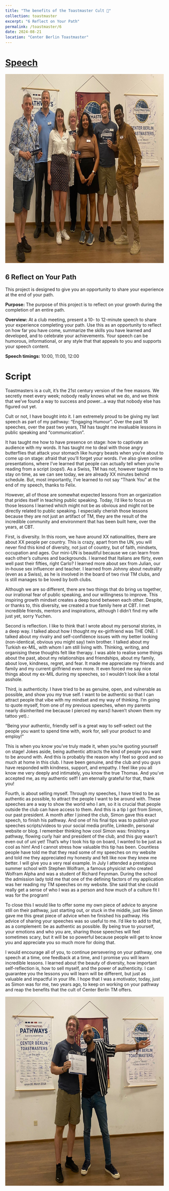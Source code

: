 ```yaml
---
title: "The benefits of the Toastmaster Cult 🌅"
collection: toastmaster
excerpt: "6 Reflect on Your Path"
permalink: /toastmaster/6
date: 2024-08-21
location: "Center Berlin Toastmaster"
---
```


# [Speech](https://drive.google.com/file/d/1fY7KhTrLpw27Fvh_SrZKpkBk6TbBnBkO/view?usp=sharing)

<center><img src="/images/toastmaster/tm_6b.jpg" width="600" height="600" /></center>

## 6 Reflect on Your Path

This project is designed to give you an opportunity to share your experience at the end of your path.

**Purpose:** The purpose of this project is to reflect on your growth during the completion of an entire path.

**Overview:** At a club meeting, present a 10- to 12-minute speech to share your experience completing your path. Use this as an opportunity to reflect on how far you have come, summarize the skills you have learned and developed, and to celebrate your achievements. Your speech can be humorous, informational, or any style that that appeals to you and supports your speech content.

**Speech timings:** 10:00, 11:00, 12:00

# Script

Toastmasters is a cult, it’s the 21st century version of the free masons. We secretly meet every week; nobody really knows what we do, and we think that we’ve found a way to success and power…a way that nobody else has figured out yet.

Cult or not, I have bought into it. I am extremely proud to be giving my last speech as part of my pathway: “Engaging Humour”. Over the past 18 speeches, over the past two years, TM has taught me invaluable lessons in public speaking and “communication”.

It has taught me how to have presence on stage: how to captivate an audience with my words. It has taught me to deal with those angry butterflies that attack your stomach like hungry beasts when you’re about to come up on stage: afraid that you’ll forget your words. I’ve also given online presentations, where I’ve learned that people can actually tell when you’re reading from a script (oops!). As a Swiss, TM has not, however taught me to stay on time, as we can see today, we are already XX minutes behind schedule. But, most importantly, I’ve learned to not say “Thank You” at the end of my speech, thanks to Felix.

However, all of those are somewhat expected lessons from an organization that prides itself in teaching public speaking. Today, I’d like to focus on those lessons I learned which might not be as obvious and might not be directly related to public speaking. I especially cherish those lessons because they are not just an artifact of TM, they are the result of the incredible community and environment that has been built here, over the years, at CBT.

First, is diversity. In this room, we have around XX nationalities, there are about XX people per country. This is crazy, apart from the UN, you will never find this kind of diversity, not just of country, but of faith, mindsets, occupation and ages. Our mini-UN is beautiful because we can learn from each other’s cultures and backgrounds. I learned that Italians are flirty, even well past their fifties, right Carlo? I learned more about sex from Julian, our in-house sex influencer and teacher. I learned from Johnny about neutrality (even as a Swiss), as he is involved in the board of two rival TM clubs, and is still manages to be loved by both clubs.

Although we are so different, there are two things that do bring us together, our irrational fear of public speaking, and our willingness to improve. This inspiring growth mindset creates a deep bond between each other. Despite, or thanks to, this diversity, we created a true family here at CBT. I met incredible friends, mentors and inspirations, although I didn’t find my wife just yet, sorry Yuchen.

Second is reflection. I like to think that I wrote about my personal stories, in a deep way. I talked about how I thought my ex-girlfriend was THE ONE. I talked about my rivalry and self-confidence issues with my better looking (non-identical, obvious you might say) twin brother. I talked about my Turkish ex-MIL, with whom I am still living with. Thinking, writing, and organising these thoughts felt like therapy. I was able to realise some things about the past, about my relationships and friendships, about my family, about love, kindness, regret, and fear. It made me appreciate my friends and family and my current girlfriend even more. It even forced me say nice things about my ex-MIL during my speeches, so I wouldn’t look like a total asshole.

Third, is authenticity. I have tried to be as genuine, open, and vulnerable as possible, and show you my true self. I want to be authentic so that I can attract people that vibe with my mindset and my way of thinking. I’m going to quote myself, from one of my previous speeches, when my parents nearly disinherited me because I pierced my ears(I haven’t shown them my tattoo yet).:

“Being your authentic, friendly self is a great way to self-select out the people you want to spend time with, work for, sell your product to and employ!”

This is when you know you’ve truly made it, when you’re quoting yourself on stage! Jokes aside, being authentic attracts the kind of people you want to be around with. And this is probably the reason why I feel so good and so much at home in this club. I have been genuine, and the club and you guys have responded with kindness, support, and empathy. I feel like you all know me very deeply and intimately, you know the true Thomas. And you’ve accepted me, as my authentic self! I am eternally grateful for that, thank you!

Fourth, is about selling myself. Through my speeches, I have tried to be as authentic as possible, to attract the people I want to be around with. These speeches are a way to show the world who I am, so it is crucial that people outside the club can have access to them. And this is a tip I got from Simon, our past president. A month after I joined the club, Simon gave this exact speech, to finish his pathway. And one of his final tips was to publish your speeches scripts/videos to your social media profile, LinkedIn, personal website or blog. I remember thinking how cool Simon was: finishing a pathway, flowing curly hair and president of the club, and this guy wasn’t even out of uni yet! That’s why I took his tip on board, I wanted to be just as cool as him! And I cannot stress how valuable this tip has been. Countless people have told me that they read some of my speeches on my website and told me they appreciated my honesty and felt like now they knew me better. I will give you a very real example. In July I attended a prestigious summer school with Stephen Wolfram, a famous physicist who created Wolfram Alpha and was a student of Richard Feynman. During the school the admission lady told me that one of the defining factors of my application was her reading my TM speeches on my website. She said that she could really get a sense of who I was as a person and how much of a culture fit I was for the program!

To close this I would like to offer some my own piece of advice to anyone still on their pathway, just starting out, or stuck in the middle, just like Simon gave me this great piece of advice when he finished his pathway. His advice of sharing your speeches was so useful to me. I’d like to add to that, as a complement: be as authentic as possible. By being true to yourself, your emotions and who you are, sharing those speeches will feel sometimes scary, but it will be so powerful because people will get to know you and appreciate you so much more for doing that.

I would encourage all of you, to continue persevering on your pathway, one speech at a time, one feedback at a time, and I promise you will learn incredible lessons. I learned about the beauty of diversity, how important self-reflection is, how to sell myself, and the power of authenticity. I can guarantee you the lessons you will learn will be different, but just as valuable and impactful in your life. I hope that I was a motivator, today, just as Simon was for me, two years ago, to keep on working on your pathway and reap the benefits that the cult of Center Berlin TM offers.

<center><img src="/images/toastmaster/tm_6a.jpg" width="600" height="600" /></center>
